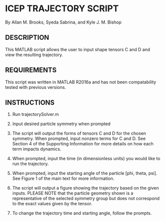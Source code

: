 # ICEP TRAJECTORY SCRIPT
By Allan M. Brooks, Syeda Sabrina, and Kyle J. M. Bishop

## DESCRIPTION

This MATLAB script allows the user to input shape tensors C and D and view the resulting trajectory.


## REQUIREMENTS

This script was written in MATLAB R2016a and has not been compatability tested with previous versions.


## INSTRUCTIONS

  1. Run trajectorySolver.m

  2. Input desired particle symmetry when prompted

  3. The script will output the forms of tensors C and D for the chosen symmetry. When prompted, input nonzero terms for C and D. See Section 4 of the Supporting Information for more details on how each term impacts dynamics.

  4. When prompted, input the time (in dimensionless units) you would like to run the trajectory.

  5. When prompted, input the starting angle of the particle [phi, theta, psi]. See Figure 1 of the main text for more information.

  6. The script will output a figure showing the trajectory based on the given inputs. PLEASE NOTE that the particle geometry shown is a representative of the selected symmetry group but does not correspond to the exact values given by the tensor.

  7. To change the trajectory time and starting angle, follow the prompts.
